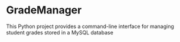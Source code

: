 # GradeManager
This Python project provides a command-line interface for managing student grades stored in a MySQL database
